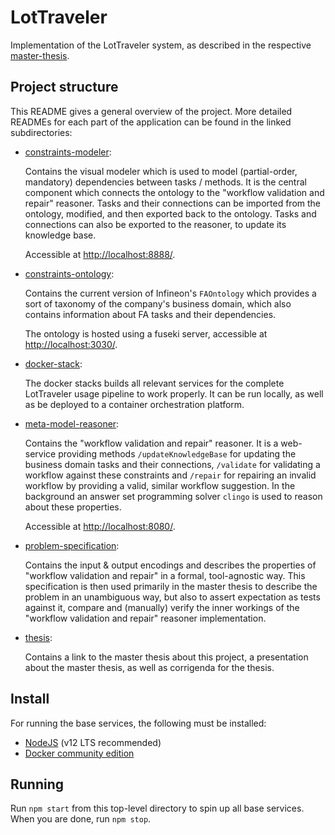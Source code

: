 # LotTraveler

Implementation of the LotTraveler system, as described in the respective [master-thesis](https://resolver.obvsg.at/urn:nbn:at:at-ubk:1-45251).

## Project structure

This README gives a general overview of the project.
More detailed READMEs for each part of the application can be found in the linked subdirectories:

* [constraints-modeler](constraints-modeler/README.md):

  Contains the visual modeler which is used to model (partial-order, mandatory) dependencies between tasks / methods.
  It is the central component which connects the ontology to the "workflow validation and repair" reasoner.
  Tasks and their connections can be imported from the ontology, modified, and then exported back to the ontology.
  Tasks and connections can also be exported to the reasoner, to update its knowledge base.

  Accessible at [http://localhost:8888/](http://localhost:8888/).

* [constraints-ontology](constraints-ontology/README.md):

  Contains the current version of Infineon's `FAOntology` which provides a sort of taxonomy of the company's business domain, which also contains information about FA tasks and their dependencies.

  The ontology is hosted using a fuseki server, accessible at [http://localhost:3030/](http://localhost:3030/).

* [docker-stack](docker-stack/README.md):

  The docker stacks builds all relevant services for the complete LotTraveler usage pipeline to work properly.
  It can be run locally, as well as be deployed to a container orchestration platform.

* [meta-model-reasoner](meta-model-reasoner/README.md):

  Contains the "workflow validation and repair" reasoner.
  It is a web-service providing methods `/updateKnowledgeBase` for updating the business domain tasks and their connections, `/validate` for validating a workflow against these constraints and `/repair` for repairing an invalid workflow by providing a valid, similar workflow suggestion.
  In the background an answer set programming solver `clingo` is used to reason about these properties.

  Accessible at [http://localhost:8080/](http://localhost:8080/).

* [problem-specification](problem-specification/README.md):

  Contains the input & output encodings and describes the properties of "workflow validation and repair" in a formal, tool-agnostic way.
  This specification is then used primarily in the master thesis to describe the problem in an unambiguous way, but also to assert expectation as tests against it, compare and (manually) verify the inner workings of the "workflow validation and repair" reasoner implementation.

* [thesis](thesis/thesis.pdf):

  Contains a link to the master thesis about this project, a presentation about the master thesis, as well as corrigenda for the thesis.

## Install

For running the base services, the following must be installed:

* [NodeJS](https://nodejs.org/en/) (v12 LTS recommended)
* [Docker community edition](https://hub.docker.com/editions/community/docker-ce-desktop-windows/)

## Running

Run `npm start` from this top-level directory to spin up all base services.
When you are done, run `npm stop`.
